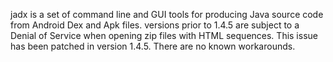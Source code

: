 jadx is a set of command line and GUI tools for producing Java source code from Android Dex and Apk files. versions prior to 1.4.5 are subject to a Denial of Service when opening zip files with HTML sequences. This issue has been patched in version 1.4.5. There are no known workarounds.